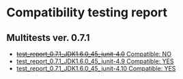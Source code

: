 # Compatibility testing report

## Multitests ver. 0.7.1

* [~~test_report_0.7.1_JDK1.6.0_45_junit-4.0~~ Compatible: NO
](test_report_0.7.1_JDK1.6.0_45_junit-4.0.md)
* [test_report_0.7.1_JDK1.6.0_45_junit-4.9 Compatible: YES
](test_report_0.7.1_JDK1.6.0_45_junit-4.9.md)
* [test_report_0.7.1_JDK1.6.0_45_junit-4.10 Compatible: YES
](test_report_0.7.1_JDK1.6.0_45_junit-4.10.md)
